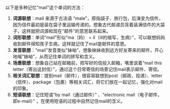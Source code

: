 以下是多种记忆“mail”这个单词的方法：
1. **词源联想**：mail 来源于古法语 “male”，原指袋子、旅行包，后演变为信件，因为信件最初是装在袋子里运输传递的。想象古代邮递员背着装满信件的大袋子，这样就把词源和现在“邮件”的意思联系起来。
2. **词形联想**：单词“mail”形似“ma（妈） + il（ill的缩写，生病）”，可以联想妈妈收到邮件得知孩子生病，这样就记住了mail是邮件的意思。
3. **发音联想**：“mail”发音类似“妹呦”，想象妹妹收到远方好友寄来的邮件，开心地喊“妹呦”，从而记住单词的拼写和含义。
4. **场景联想**：想象自己站在邮箱前，把写好的信投入邮箱，嘴里说着“mail this letter（寄出这封信）”，通过这个日常寄信的场景记住mail表示邮件、寄信。
5. **相关词汇联想**：提到mail（邮件），很容易联想到post（邮政，投递）、letter（信件）、package（包裹）等相关词汇，将它们放在一起记忆，强化对mail的印象。
6. **短语联想**：记住短语“by mail（通过邮件）” 、“electronic mail（电子邮件，即e-mail）” ，在使用短语的过程中自然记住mail的含义。 